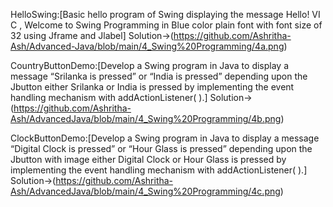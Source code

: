 HelloSwing:[Basic hello program of Swing displaying the message Hello! VI C , Welcome to Swing
Programming in Blue color plain font with font size of 32 using Jframe and Jlabel]
Solution->(https://github.com/Ashritha-Ash/Advanced-Java/blob/main/4_Swing%20Programming/4a.png)

CountryButtonDemo:[Develop a Swing program in Java to display a message “Srilanka is pressed” or “India is pressed” depending upon the Jbutton either Srilanka or India is pressed by implementing the event handling mechanism with addActionListener( ).]
Solution->(https://github.com/Ashritha-Ash/AdvancedJava/blob/main/4_Swing%20Programming/4b.png)

ClockButtonDemo:[Develop a Swing program in Java to display a message “Digital Clock is pressed” or “Hour Glass is pressed” depending upon the Jbutton with image either Digital Clock or Hour Glass is pressed by implementing the event handling mechanism with addActionListener( ).]
 Solution->(https://github.com/Ashritha-Ash/AdvancedJava/blob/main/4_Swing%20Programming/4c.png)
